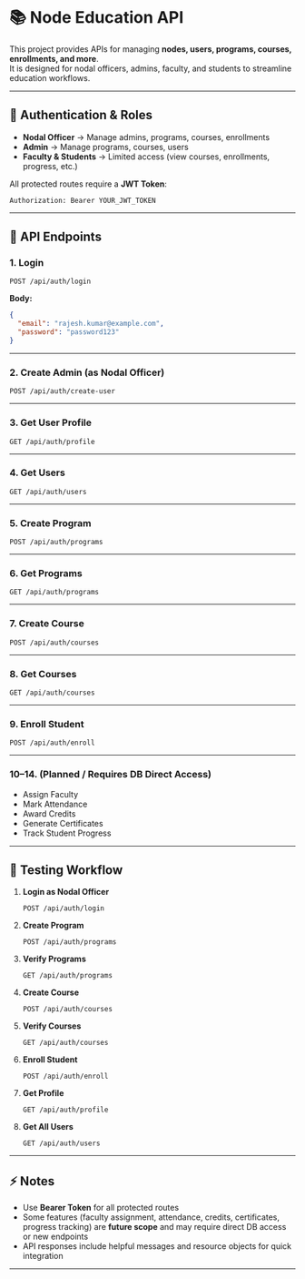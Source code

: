 # 📚 Node Education API

This project provides APIs for managing **nodes, users, programs, courses, enrollments, and more**.  
It is designed for nodal officers, admins, faculty, and students to streamline education workflows.

---

## 🚀 Authentication & Roles

- **Nodal Officer** → Manage admins, programs, courses, enrollments  
- **Admin** → Manage programs, courses, users  
- **Faculty & Students** → Limited access (view courses, enrollments, progress, etc.)

All protected routes require a **JWT Token**:

```http
Authorization: Bearer YOUR_JWT_TOKEN
```

---

## 🔑 API Endpoints

### 1. Login
```http
POST /api/auth/login
```
**Body:**
```json
{
  "email": "rajesh.kumar@example.com",
  "password": "password123"
}
```

---

### 2. Create Admin (as Nodal Officer)
```http
POST /api/auth/create-user
```

---

### 3. Get User Profile
```http
GET /api/auth/profile
```

---

### 4. Get Users
```http
GET /api/auth/users
```

---

### 5. Create Program
```http
POST /api/auth/programs
```

---

### 6. Get Programs
```http
GET /api/auth/programs
```

---

### 7. Create Course
```http
POST /api/auth/courses
```

---

### 8. Get Courses
```http
GET /api/auth/courses
```

---

### 9. Enroll Student
```http
POST /api/auth/enroll
```

---

### 10–14. (Planned / Requires DB Direct Access)

- Assign Faculty  
- Mark Attendance  
- Award Credits  
- Generate Certificates  
- Track Student Progress  

---

## 🧪 Testing Workflow

1. **Login as Nodal Officer**
   ```http
   POST /api/auth/login
   ```
2. **Create Program**
   ```http
   POST /api/auth/programs
   ```
3. **Verify Programs**
   ```http
   GET /api/auth/programs
   ```
4. **Create Course**
   ```http
   POST /api/auth/courses
   ```
5. **Verify Courses**
   ```http
   GET /api/auth/courses
   ```
6. **Enroll Student**
   ```http
   POST /api/auth/enroll
   ```
7. **Get Profile**
   ```http
   GET /api/auth/profile
   ```
8. **Get All Users**
   ```http
   GET /api/auth/users
   ```

---

## ⚡ Notes

- Use **Bearer Token** for all protected routes  
- Some features (faculty assignment, attendance, credits, certificates, progress tracking) are **future scope** and may require direct DB access or new endpoints  
- API responses include helpful messages and resource objects for quick integration  

---
